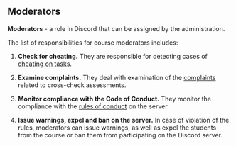 ## Moderators

**Moderators** - a role in Discord that can be assigned by the administration.

The list of responsibilities for course moderators includes:

1. **Check for cheating.**
   They are responsible for detecting cases of [cheating on tasks](https://rs.school/docs/en/short-track/dismission).

2. **Examine complaints.**
   They deal with examination of the [complaints](https://rs.school/docs/en/cross-check-flow?id=%d0%9e%d1%82%d0%b2%d0%b5%d1%82%d1%81%d1%82%d0%b2%d0%b5%d0%bd%d0%bd%d0%be%d1%81%d1%82%d1%8c-%d0%b7%d0%b0-%d0%bd%d0%b5%d0%ba%d0%b0%d1%87%d0%b5%d1%81%d1%82%d0%b2%d0%b5%d0%bd%d0%bd%d0%be%d0%b5-%d0%bf%d1%80%d0%be%d0%b2%d0%b5%d0%b4%d0%b5%d0%bd%d0%b8%d0%b5-cross-check-%d0%bf%d1%80%d0%be%d0%b2%d0%b5%d1%80%d0%ba%d0%b8) related to cross-check assessments.

3. **Monitor compliance with the Code of Conduct.**
   They monitor the compliance with the [rules of conduct](https://rs.school/docs/en/code-of-conduct) on the server.

4. **Issue warnings, expel and ban on the server.**
   In case of violation of the rules, moderators can issue warnings, as well as expel the students from the course or ban them from participating on the Discord server.
